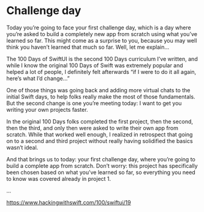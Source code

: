 # Challenge day

Today you’re going to face your first challenge day, which is a day where you’re asked to build a completely new app from scratch using what you’ve learned so far. This might come as a surprise to you, because you may well think you haven’t learned that much so far. Well, let me explain…

The 100 Days of SwiftUI is the second 100 Days curriculum I’ve written, and while I know the original 100 Days of Swift was extremely popular and helped a lot of people, I definitely felt afterwards “if I were to do it all again, here’s what I’d change…”

One of those things was going back and adding more virtual chats to the initial Swift days, to help folks really make the most of those fundamentals. But the second change is one you’re meeting today: I want to get you writing your own projects faster.

In the original 100 Days folks completed the first project, then the second, then the third, and only then were asked to write their own app from scratch. While that worked well enough, I realized in retrospect that going on to a second and third project without really having solidified the basics wasn’t ideal.

And that brings us to today: your first challenge day, where you’re going to build a complete app from scratch. Don’t worry: this project has specifically been chosen based on what you’ve learned so far, so everything you need to know was covered already in project 1.

...

https://www.hackingwithswift.com/100/swiftui/19
